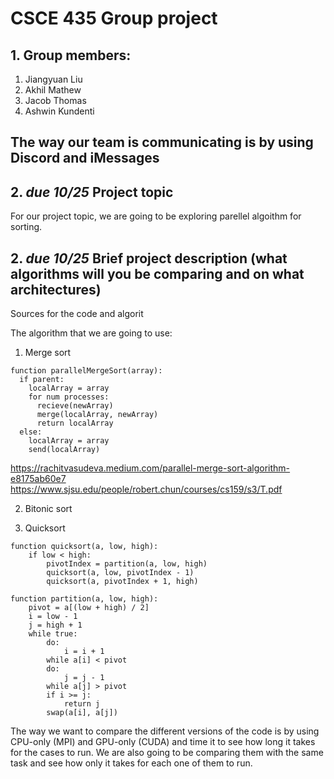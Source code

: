 # CSCE 435 Group project

## 1. Group members:
1. Jiangyuan Liu
2. Akhil Mathew
3. Jacob Thomas
4. Ashwin Kundenti

The way our team is communicating is by using Discord and iMessages
---

## 2. _due 10/25_ Project topic
For our project topic, we are going to be exploring parellel algoithm for sorting.
## 2. _due 10/25_ Brief project description (what algorithms will you be comparing and on what architectures)

Sources for the code and algorit

The algorithm that we are going to use:

1. Merge sort 

```
function parallelMergeSort(array):
  if parent:
    localArray = array
    for num processes:
      recieve(newArray)
      merge(localArray, newArray)
      return localArray
  else:
    localArray = array
    send(localArray)
```
https://rachitvasudeva.medium.com/parallel-merge-sort-algorithm-e8175ab60e7
https://www.sjsu.edu/people/robert.chun/courses/cs159/s3/T.pdf

2. Bitonic sort

3. Quicksort
```
function quicksort(a, low, high):
    if low < high:
        pivotIndex = partition(a, low, high)
        quicksort(a, low, pivotIndex - 1)
        quicksort(a, pivotIndex + 1, high)

function partition(a, low, high):
    pivot = a[(low + high) / 2]
    i = low - 1
    j = high + 1
    while true:
        do:
            i = i + 1
        while a[i] < pivot
        do:
            j = j - 1
        while a[j] > pivot
        if i >= j:
            return j
        swap(a[i], a[j])
```
The way we want to compare the different versions of the code is by using CPU-only (MPI) and GPU-only (CUDA) and time it to see how long it takes for the cases to run. We are also going to be comparing them with the same task and see how only it takes for each one of them to run.
<!-- 
For example:
- Algorithm 1a (MPI + CUDA)
- Algorithm 1b (MPI on each core)
- Algorithm 2a (MPI + CUDA)
- Algorithm 2b (MPI on each core) -->
